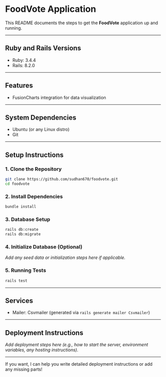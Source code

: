 # FoodVote Application

This README documents the steps to get the **FoodVote** application up and running.

---

## Ruby and Rails Versions

* Ruby: 3.4.4
* Rails: 8.2.0

---

## Features

* FusionCharts integration for data visualization

---

## System Dependencies

* Ubuntu (or any Linux distro)
* Git

---

## Setup Instructions

### 1. Clone the Repository

```bash
git clone https://github.com/sudhan670/foodvote.git
cd foodvote
```

### 2. Install Dependencies

```bash
bundle install
```

### 3. Database Setup

```bash
rails db:create
rails db:migrate
```

### 4. Initialize Database (Optional)

*Add any seed data or initialization steps here if applicable.*

### 5. Running Tests

```bash
rails test
```

---

## Services

* Mailer: Csvmailer (generated via `rails generate mailer Csvmailer`)

---

## Deployment Instructions

*Add deployment steps here (e.g., how to start the server, environment variables, any hosting instructions).*

---

If you want, I can help you write detailed deployment instructions or add any missing parts!




